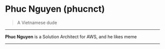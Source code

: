 # Phuc Nguyen (phucnct)

> A Vietnamese dude
 
---

**Phuc Nguyen** is a Solution  Architect for AWS, and he likes meme

---